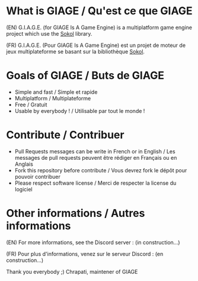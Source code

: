 # What is GIAGE / Qu'est ce que GIAGE


(EN) G.I.A.G.E. (for GIAGE Is A Game Engine) is a multiplatform game engine project which use the [Sokol](https://github.com/floooh/sokol) library.

(FR) G.I.A.G.E. (Pour GIAGE Is A Game Engine) est un projet de moteur de jeux multiplateforme se basant sur la bibliothèque [Sokol](https://github.com/floooh/sokol).

# Goals of GIAGE / Buts de GIAGE

- Simple and fast / Simple et rapide
- Multiplatform / Multiplateforme
- Free / Gratuit
- Usable by everybody ! / Utilisable par tout le monde !

# Contribute / Contribuer

- Pull Requests messages can be write in French or in English / Les messages de pull requests peuvent être rédiger en Français ou en Anglais
- Fork this repository before contribute / Vous devrez fork le dépôt pour pouvoir contribuer
- Please respect software license / Merci de respecter la license du logiciel

# Other informations / Autres informations

(EN) For more informations, see the Discord server : (in construction...)

(FR) Pour plus d'informations, venez sur le serveur Discord : (en construction...)

Thank you everybody ;) Chrapati, maintener of GIAGE